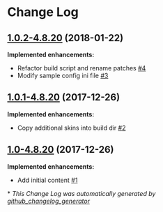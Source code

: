 # Change Log

## [1.0.2-4.8.20](https://github.com/chros73/build-mc/tree/1.0.2-4.8.20) (2018-01-22)
**Implemented enhancements:**

- Refactor build script and rename patches [\#4](https://github.com/chros73/build-mc/issues/4)
- Modify sample config ini file [\#3](https://github.com/chros73/build-mc/issues/3)

## [1.0.1-4.8.20](https://github.com/chros73/build-mc/tree/1.0.1-4.8.20) (2017-12-26)
**Implemented enhancements:**

- Copy additional skins into build dir [\#2](https://github.com/chros73/build-mc/issues/2)

## [1.0-4.8.20](https://github.com/chros73/build-mc/tree/1.0-4.8.20) (2017-12-26)
**Implemented enhancements:**

- Add initial content [\#1](https://github.com/chros73/build-mc/issues/1)



\* *This Change Log was automatically generated by [github_changelog_generator](https://github.com/skywinder/Github-Changelog-Generator)*